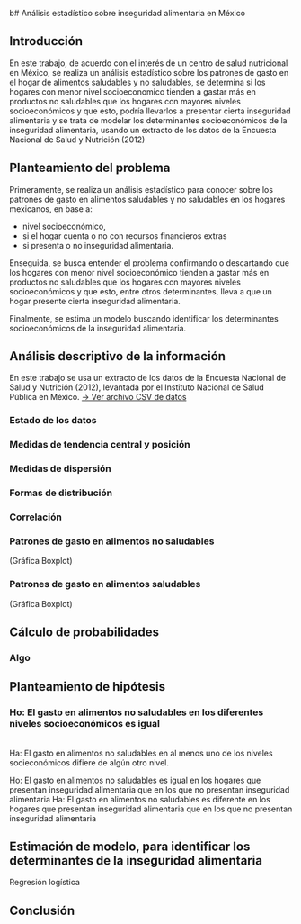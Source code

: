 b# Análisis estadístico sobre inseguridad alimentaria en México
## Introducción
En este trabajo, de acuerdo con el interés de un centro de salud nutricional en México,
se realiza un análisis estadístico sobre los patrones de gasto en el hogar de alimentos saludables y no
saludables, se determina si los hogares con menor nivel socioeconomico tienden a gastar más 
en productos no saludables que los hogares con mayores niveles socioeconómicos y que esto,
podría llevarlos a presentar cierta inseguridad alimentaria y se trata de modelar 
los determinantes socioeconómicos de la inseguridad alimentaria, usando un extracto de 
los datos de la Encuesta Nacional de Salud y Nutrición (2012) 

## Planteamiento del problema
Primeramente, se realiza un análisis estadístico para conocer sobre los 
patrones de gasto en alimentos saludables y no saludables en los hogares mexicanos, en base a:
- nivel socioeconómico, 
- si el hogar cuenta o no con recursos financieros extras
- si presenta o no inseguridad alimentaria. 

Enseguida, se busca entender el problema confirmando o descartando que los hogares con 
menor nivel socioeconómico tienden a gastar más en productos no saludables que los hogares con 
mayores niveles socioeconómicos y que esto, entre otros determinantes, lleva a que un hogar presente 
cierta inseguridad alimentaria.

Finalmente, se estima un modelo buscando identificar los determinantes socioeconómicos 
de la inseguridad alimentaria.

## Análisis descriptivo de la información

En este trabajo se usa un extracto de los datos de la Encuesta Nacional de Salud y Nutrición (2012),
levantada por el Instituto Nacional de Salud Pública en México. 
[-> Ver archivo CSV de datos](https://github.com/adavals/bedu-datascience-f2/blob/main/s8/postwork/dat/inseguridad_alimentaria_bedu.csv)

### Estado de los datos

### Medidas de tendencia central y posición

### Medidas de dispersión

### Formas de distribución

### Correlación


### Patrones de gasto en alimentos no saludables
(Gráfica Boxplot)
### Patrones de gasto en alimentos saludables
(Gráfica Boxplot)

## Cálculo de probabilidades
### Algo

## Planteamiento de hipótesis
###  Ho: El gasto en alimentos no saludables en los diferentes niveles socioeconómicos es igual
</br>Ha: El gasto en alimentos no saludables en al menos uno de los niveles socieconómicos difiere de algún otro nivel.

Ho: El gasto en alimentos no saludables es igual en los hogares que presentan inseguridad alimentaria que en los que no presentan inseguridad alimentaria
Ha: El gasto en alimentos no saludables es diferente en los hogares que presentan inseguridad alimentaria que en los que no presentan inseguridad alimentaria

## Estimación de modelo, para identificar los determinantes de la inseguridad alimentaria
Regresión logística

## Conclusión


